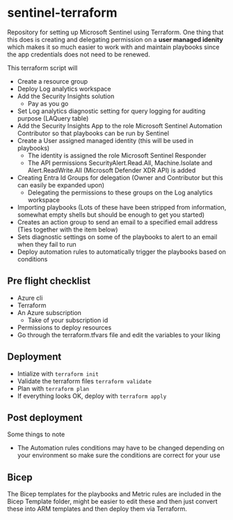 # sentinel-terraform
Repository for setting up Microsoft Sentinel using Terraform. One thing that this does is creating and delegating permission on a **user managed idenity** which makes it so much easier to work with and maintain playbooks since the app credentials does not need to be renewed. 

This terraform script will 

- Create a resource group
- Deploy Log analytics workspace
- Add the Security Insights solution
  - Pay as you go
- Set Log analytics diagnostic setting for query logging for auditing purpose (LAQuery table)
- Add the Security Insights App to the role Microsoft Sentinel Automation Contributor so that playbooks can be run by Sentinel
- Create a User assigned managed identity (this will be used in playbooks)
  - The identity is assigned the role Microsoft Sentinel Responder
  - The API permissions SecurityAlert.Read.All, Machine.Isolate and Alert.ReadWrite.All (Microsoft Defender XDR API) is added
- Creating Entra Id Groups for delegation (Owner and Contributor but this can easily be expanded upon)
  - Delegating the permissions to these groups on the Log analytics workspace
- Importing playbooks (Lots of these have been stripped from information, somewhat empty shells but should be enough to get you started)
- Creates an action group to send an email to a specified email address (Ties together with the item below)
- Sets diagnostic settings on some of the playbooks to alert to an email when they fail to run
- Deploy automation rules to automatically trigger the playbooks based on conditions

## Pre flight checklist
- Azure cli
- Terraform
- An Azure subscription
  - Take of your subscription id
- Permissions to deploy resources
- Go through the terraform.tfvars file and edit the variables to your liking


## Deployment
- Intialize with `terraform init`
- Validate the terraform files `terraform validate`
- Plan with `terraform plan`
- If everything looks OK, deploy with `terraform apply`

## Post deployment
Some things to note

- The Automation rules conditions may have to be changed depending on your environment so make sure the conditions are correct for your use


## Bicep
The Bicep templates for the playbooks and Metric rules are included in the Bicep Template folder, might be easier to edit these and then just convert these into ARM templates and then deploy them via Terraform. 